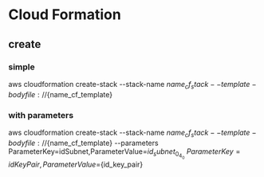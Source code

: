 # Cloud Formation
## create   
### simple
aws cloudformation create-stack --stack-name ${name_cf_stack} --template-body file://${name_cf_template}

### with parameters
aws cloudformation create-stack --stack-name ${name_cf_stack} --template-body file://${name_cf_template} --parameters \
ParameterKey=idSubnet,ParameterValue=${id_subnet_0_4_0} \
ParameterKey=idKeyPair,ParameterValue=${id_key_pair}




